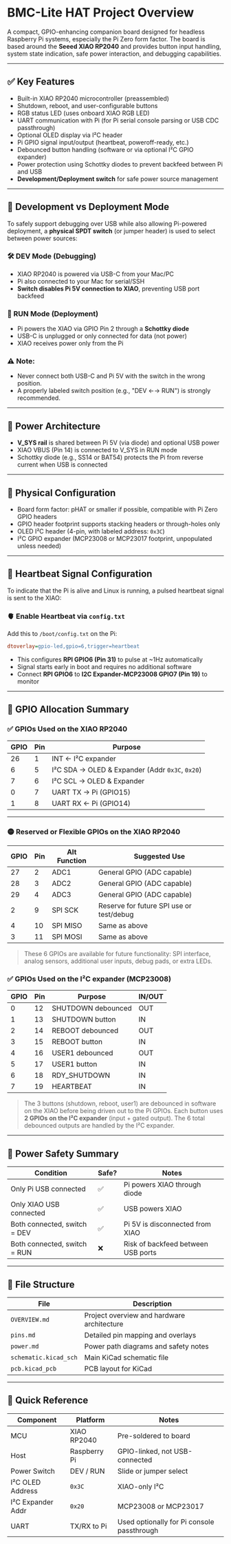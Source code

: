 # BMC-Lite HAT Project Overview

A compact, GPIO-enhancing companion board designed for headless Raspberry Pi systems, especially the Pi Zero form factor. The board is based around the **Seeed XIAO RP2040** and provides button input handling, system state indication, safe power interaction, and debugging capabilities.

---

## ✅ Key Features

- Built-in XIAO RP2040 microcontroller (preassembled)
- Shutdown, reboot, and user-configurable buttons
- RGB status LED (uses onboard XIAO RGB LED)
- UART communication with Pi (for Pi serial console parsing or USB CDC passthrough)
- Optional OLED display via I²C header
- Pi GPIO signal input/output (heartbeat, poweroff-ready, etc.)
- Debounced button handling (software or via optional I²C GPIO expander)
- Power protection using Schottky diodes to prevent backfeed between Pi and USB
- **Development/Deployment switch** for safe power source management

---

## 🧠 Development vs Deployment Mode

To safely support debugging over USB while also allowing Pi-powered deployment, a **physical SPDT switch** (or jumper header) is used to select between power sources:

### 🛠 DEV Mode (Debugging)
- XIAO RP2040 is powered via USB-C from your Mac/PC
- Pi also connected to your Mac for serial/SSH
- **Switch disables Pi 5V connection to XIAO**, preventing USB port backfeed

### 🚀 RUN Mode (Deployment)
- Pi powers the XIAO via GPIO Pin 2 through a **Schottky diode**
- USB-C is unplugged or only connected for data (not power)
- XIAO receives power only from the Pi

### ⚠️ Note:
- Never connect both USB-C and Pi 5V with the switch in the wrong position.
- A properly labeled switch position (e.g., "DEV ←→ RUN") is strongly recommended.

---

## 🔋 Power Architecture

- **V_SYS rail** is shared between Pi 5V (via diode) and optional USB power
- XIAO VBUS (Pin 14) is connected to V_SYS in RUN mode
- Schottky diode (e.g., SS14 or BAT54) protects the Pi from reverse current when USB is connected

---

## 🧱 Physical Configuration

- Board form factor: pHAT or smaller if possible, compatible with Pi Zero GPIO headers
- GPIO header footprint supports stacking headers or through-holes only
- OLED I²C header (4-pin, with labeled address: `0x3C`)
- I²C GPIO expander (MCP23008 or MCP23017 footprint, unpopulated unless needed)

---

## 📡 Heartbeat Signal Configuration

To indicate that the Pi is alive and Linux is running, a pulsed heartbeat signal is sent to the XIAO:

### 🫀 Enable Heartbeat via `config.txt`

Add this to `/boot/config.txt` on the Pi:

```ini
dtoverlay=gpio-led,gpio=6,trigger=heartbeat
```

- This configures **RPI GPIO6 (Pin 31)** to pulse at ~1Hz automatically
- Signal starts early in boot and requires no additional software
- Connect **RPI GPIO6** to **I2C Expander-MCP23008 GPIO7 (Pin 19)** to monitor

---

## 🔢 GPIO Allocation Summary

### ✅ GPIOs Used on the XIAO RP2040

| GPIO  | Pin | Purpose                                     |
|-------|-----|---------------------------------------------|
| 26    | 1   | INT ← I²C expander                          |
| 6     | 5   | I²C SDA → OLED & Expander (Addr `0x3C`, `0x20`) |
| 7     | 6   | I²C SCL → OLED & Expander                   |
| 0     | 7   | UART TX → Pi (GPIO15)                       |
| 1     | 8   | UART RX ← Pi (GPIO14)                       |

---

### 🟡 Reserved or Flexible GPIOs on the XIAO RP2040

| GPIO  | Pin | Alt Function | Suggested Use                          |
|-------|-----|--------------|----------------------------------------|
| 27    | 2   | ADC1         | General GPIO (ADC capable)             |
| 28    | 3   | ADC2         | General GPIO (ADC capable)             |
| 29    | 4   | ADC3         | General GPIO (ADC capable)             |
| 2     | 9   | SPI SCK      | Reserve for future SPI use or test/debug |
| 4     | 10  | SPI MISO     | Same as above                          |
| 3     | 11  | SPI MOSI     | Same as above                          |

> These 6 GPIOs are available for future functionality: SPI interface, analog sensors, additional user inputs, debug pads, or extra LEDs.

### ✅ GPIOs Used on the I²C expander (MCP23008)

| GPIO  | Pin | Purpose                           | IN/OUT  |
|-------|-----|-----------------------------------|---------|
|   0   |  12 | SHUTDOWN debounced                | OUT     |
|   1   |  13 | SHUTDOWN button                   | IN      |
|   2   |  14 | REBOOT debounced                  | OUT     |
|   3   |  15 | REBOOT button                     | IN      |
|   4   |  16 | USER1 debounced                   | OUT     |
|   5   |  17 | USER1 button                      | IN      |
|   6   |  18 | RDY_SHUTDOWN                      | IN      |
|   7   |  19 | HEARTBEAT                         | IN      |

> The 3 buttons (shutdown, reboot, user1) are debounced in software on the XIAO before being driven out to the Pi GPIOs. Each button uses **2 GPIOs on the I²C expander** (input + gated output). The 6 total debounced outputs are handled by the I²C expander.

---

## 🔐 Power Safety Summary

| Condition                     | Safe? | Notes                                             |
|------------------------------|-------|---------------------------------------------------|
| Only Pi USB connected        | ✅    | Pi powers XIAO through diode                     |
| Only XIAO USB connected      | ✅    | USB powers XIAO                                  |
| Both connected, switch = DEV | ✅    | Pi 5V is disconnected from XIAO                  |
| Both connected, switch = RUN | ❌    | Risk of backfeed between USB ports               |

---

## 📁 File Structure

| File                | Description                              |
|---------------------|------------------------------------------|
| `OVERVIEW.md`       | Project overview and hardware architecture |
| `pins.md`           | Detailed pin mapping and overlays         |
| `power.md`          | Power path diagrams and safety notes      |
| `schematic.kicad_sch` | Main KiCad schematic file                |
| `pcb.kicad_pcb`     | PCB layout for KiCad                      |

---

## 📌 Quick Reference

| Component         | Platform       | Notes                                     |
|------------------|----------------|-------------------------------------------|
| MCU              | XIAO RP2040    | Pre-soldered to board                     |
| Host             | Raspberry Pi   | GPIO-linked, not USB-connected            |
| Power Switch     | DEV / RUN      | Slide or jumper select                    |
| I²C OLED Address | `0x3C`         | XIAO-only I²C                             |
| I²C Expander Addr| `0x20`         | MCP23008 or MCP23017                      |
| UART             | TX/RX to Pi    | Used optionally for Pi console passthrough |
